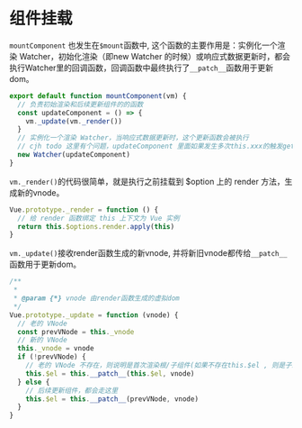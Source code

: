 # 组件挂载

`mountComponent` 也发生在`$mount`函数中, 这个函数的主要作用是：实例化一个渲染 Watcher，初始化渲染（即new Watcher 的时候）或响应式数据更新时，都会执行Watcher里的回调函数，回调函数中最终执行了`__patch__`函数用于更新dom。

``` js
export default function mountComponent(vm) {
  // 负责初始渲染和后续更新组件的的函数
  const updateComponent = () => {
    vm._update(vm._render())
  }
  // 实例化一个渲染 Watcher，当响应式数据更新时，这个更新函数会被执行
  // cjh todo 这里有个问题，updateComponent 里面如果发生多次this.xxx的触发getter,会导致依赖被多次收集
  new Watcher(updateComponent)
}
```
`vm._render()`的代码很简单，就是执行之前挂载到 $option 上的 render 方法，生成新的vnode。

``` js
Vue.prototype._render = function () {
  // 给 render 函数绑定 this 上下文为 Vue 实例
  return this.$options.render.apply(this)
}

```

`vm._update()`接收render函数生成的新vnode, 并将新旧vnode都传给`__patch__`函数用于更新dom。

```js
/**
 * 
 * @param {*} vnode 由render函数生成的虚拟dom
 */
Vue.prototype._update = function (vnode) {
  // 老的 VNode
  const prevVNode = this._vnode
  // 新的 VNode
  this._vnode = vnode
  if (!prevVNode) {
    // 老的 VNode 不存在，则说明是首次渲染根/子组件(如果不存在this.$el , 则是子组件首次挂载，否则是根组件首次渲染)
    this.$el = this.__patch__(this.$el, vnode)
  } else {
    // 后续更新组件，都会走这里
    this.$el = this.__patch__(prevVNode, vnode)
  }
}
```